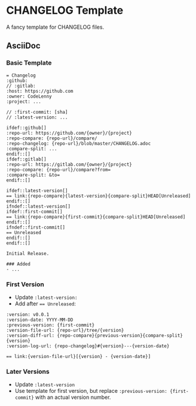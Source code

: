 # CHANGELOG Template

A fancy template for CHANGELOG files.

## AsciiDoc

### Basic Template

```adoc
= Changelog
:github:
// :gitlab:
:host: https://github.com
:owner: CodeLenny
:project: ...

// :first-commit: [sha]
// :latest-version: ...

ifdef::github[]
:repo-url: https://github.com/{owner}/{project}
:repo-compare: {repo-url}/compare/
:repo-changelog: {repo-url}/blob/master/CHANGELOG.adoc
:compare-split: ...
endif::[]
ifdef::gitlab[]
:repo-url: https://gitlab.com/{owner}/{project}
:repo-compare: {repo-url}/compare?from=
:compare-split: &to=
endif::[]

ifdef::latest-version[]
== link:{repo-compare}{latest-version}{compare-split}HEAD[Unreleased]
endif::[]
ifndef::latest-version[]
ifdef::first-commit[]
== link:{repo-compare}{first-commit}{compare-split}HEAD[Unreleased]
endif::[]
ifndef::first-commit[]
== Unreleased
endif::[]
endif::[]

Initial Release.

### Added
- ...
```

### First Version

- Update `:latest-version:`
- Add after `== Unreleased`:

```adoc
:version: v0.0.1
:version-date: YYYY-MM-DD
:previous-version: {first-commit}
:version-file-url: {repo-url}/tree/{version}
:version-diff-url: {repo-compare}{previous-version}{compare-split}{version}
:version-log-url: {repo-changelog}#{version}---{version-date}

== link:{version-file-url}[{version} - {version-date}]
```

### Later Versions

- Update `:latest-version`
- Use template for first version, but replace `:previous-version: {first-commit}` with an actual version number.
